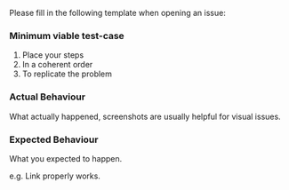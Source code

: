 Please fill in the following template when opening an issue: 

### Minimum viable test-case

1. Place your steps
2. In a coherent order
3. To replicate the problem

### Actual Behaviour

What actually happened, screenshots are usually helpful for visual issues. 

### Expected Behaviour

What you expected to happen. 

e.g. Link properly works. 


